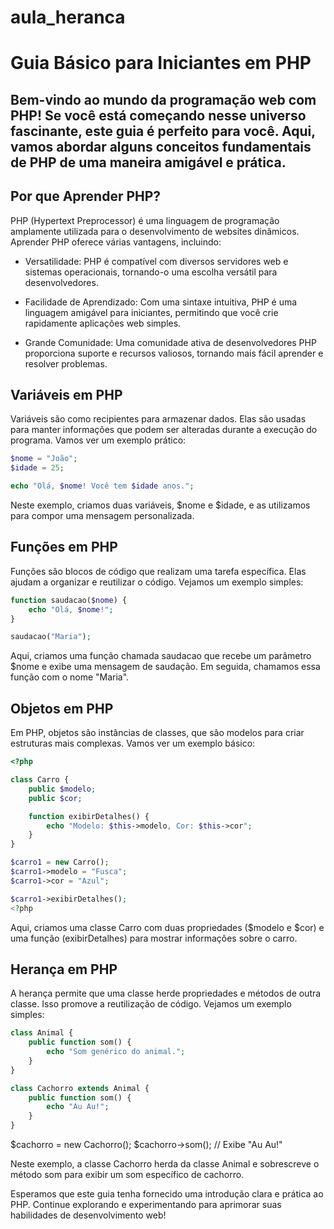 # aula_heranca


# Guia Básico para Iniciantes em PHP
## Bem-vindo ao mundo da programação web com PHP! Se você está começando nesse universo fascinante, este guia é perfeito para você. Aqui, vamos abordar alguns conceitos fundamentais de PHP de uma maneira amigável e prática.

## Por que Aprender PHP?
PHP (Hypertext Preprocessor) é uma linguagem de programação amplamente utilizada para o desenvolvimento de websites dinâmicos. Aprender PHP oferece várias vantagens, incluindo:

- Versatilidade: PHP é compatível com diversos servidores web e sistemas operacionais, tornando-o uma escolha versátil para desenvolvedores.

- Facilidade de Aprendizado: Com uma sintaxe intuitiva, PHP é uma linguagem amigável para iniciantes, permitindo que você crie rapidamente aplicações web simples.

- Grande Comunidade: Uma comunidade ativa de desenvolvedores PHP proporciona suporte e recursos valiosos, tornando mais fácil aprender e resolver problemas.

## Variáveis em PHP
Variáveis são como recipientes para armazenar dados. Elas são usadas para manter informações que podem ser alteradas durante a execução do programa. Vamos ver um exemplo prático:

```php
$nome = "João";
$idade = 25;

echo "Olá, $nome! Você tem $idade anos.";
```
Neste exemplo, criamos duas variáveis, $nome e $idade, e as utilizamos para compor uma mensagem personalizada.

## Funções em PHP
Funções são blocos de código que realizam uma tarefa específica. Elas ajudam a organizar e reutilizar o código. Vejamos um exemplo simples:

```php
function saudacao($nome) {
    echo "Olá, $nome!";
}

saudacao("Maria");
```
Aqui, criamos uma função chamada saudacao que recebe um parâmetro $nome e exibe uma mensagem de saudação. Em seguida, chamamos essa função com o nome "Maria".

## Objetos em PHP
Em PHP, objetos são instâncias de classes, que são modelos para criar estruturas mais complexas. Vamos ver um exemplo básico:

```php
<?php

class Carro {
    public $modelo;
    public $cor;

    function exibirDetalhes() {
        echo "Modelo: $this->modelo, Cor: $this->cor";
    }
}

$carro1 = new Carro();
$carro1->modelo = "Fusca";
$carro1->cor = "Azul";

$carro1->exibirDetalhes();
<?php
```
Aqui, criamos uma classe Carro com duas propriedades ($modelo e $cor) e uma função (exibirDetalhes) para mostrar informações sobre o carro.

## Herança em PHP
A herança permite que uma classe herde propriedades e métodos de outra classe. Isso promove a reutilização de código. Vejamos um exemplo simples:

```php
class Animal {
    public function som() {
        echo "Som genérico do animal.";
    }
}

class Cachorro extends Animal {
    public function som() {
        echo "Au Au!";
    }
}
```
$cachorro = new Cachorro();
$cachorro->som(); // Exibe "Au Au!"

Neste exemplo, a classe Cachorro herda da classe Animal e sobrescreve o método som para exibir um som específico de cachorro.

Esperamos que este guia tenha fornecido uma introdução clara e prática ao PHP. Continue explorando e experimentando para aprimorar suas habilidades de desenvolvimento web!






